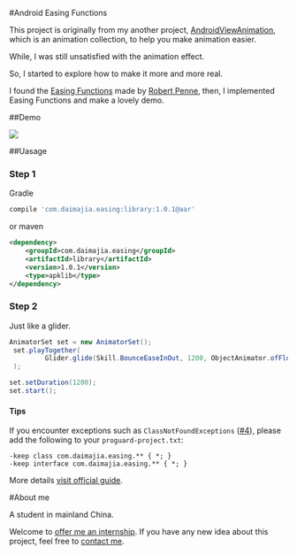 #Android Easing Functions

This project is originally from my another project, [AndroidViewAnimation](https://github.com/daimajia/AndroidViewAnimations), which is an animation collection, to help you make animation easier.

While, I was still unsatisfied with the animation effect.

So, I started to explore how to make it more and more real.

I found the [Easing Functions](http://easings.net/) made by [Robert Penne](http://robertpenner.com/), then, I implemented Easing Functions and make a lovely demo.

##Demo

![](http://ww4.sinaimg.cn/mw690/610dc034jw1ehuzoul4h8g20b00gmh9s.gif)

##Uasage

### Step 1

Gradle

```groovy
compile 'com.daimajia.easing:library:1.0.1@aar'
```
or maven

```xml
<dependency>
    <groupId>com.daimajia.easing</groupId>
    <artifactId>library</artifactId>
    <version>1.0.1</version>
    <type>apklib</type>
</dependency>
```

### Step 2

Just like a glider.

```java
AnimatorSet set = new AnimatorSet();
 set.playTogether(
         Glider.glide(Skill.BounceEaseInOut, 1200, ObjectAnimator.ofFloat(mTarget, "translationY", 0, 100)
 );

set.setDuration(1200);
set.start();
```

#### Tips

If you encounter exceptions such as `ClassNotFoundExceptions` ([#4](https://github.com/daimajia/AnimationEasingFunctions/issues/4)), please add the following to your `proguard-project.txt`:

```
-keep class com.daimajia.easing.** { *; }
-keep interface com.daimajia.easing.** { *; }
```

More details [visit official guide](http://developer.android.com/tools/help/proguard.html#configuring).

#About me

A student in mainland China. 

Welcome to [offer me an internship](mailto:daimajia@gmail.com).
If you have any new idea about this project, feel free to [contact me](mailto:daimajia@gmail.com).

